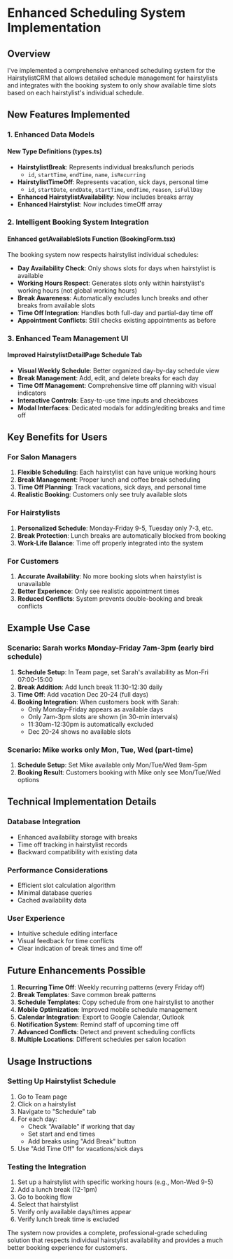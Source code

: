 # Enhanced Scheduling System Implementation

## Overview
I've implemented a comprehensive enhanced scheduling system for the HairstylistCRM that allows detailed schedule management for hairstylists and integrates with the booking system to only show available time slots based on each hairstylist's individual schedule.

## New Features Implemented

### 1. Enhanced Data Models

#### New Type Definitions (types.ts)
- **HairstylistBreak**: Represents individual breaks/lunch periods
  - `id`, `startTime`, `endTime`, `name`, `isRecurring`
- **HairstylistTimeOff**: Represents vacation, sick days, personal time
  - `id`, `startDate`, `endDate`, `startTime`, `endTime`, `reason`, `isFullDay`
- **Enhanced HairstylistAvailability**: Now includes breaks array
- **Enhanced Hairstylist**: Now includes timeOff array

### 2. Intelligent Booking System Integration

#### Enhanced getAvailableSlots Function (BookingForm.tsx)
The booking system now respects hairstylist individual schedules:

- **Day Availability Check**: Only shows slots for days when hairstylist is available
- **Working Hours Respect**: Generates slots only within hairstylist's working hours (not global working hours)
- **Break Awareness**: Automatically excludes lunch breaks and other breaks from available slots
- **Time Off Integration**: Handles both full-day and partial-day time off
- **Appointment Conflicts**: Still checks existing appointments as before

### 3. Enhanced Team Management UI

#### Improved HairstylistDetailPage Schedule Tab
- **Visual Weekly Schedule**: Better organized day-by-day schedule view
- **Break Management**: Add, edit, and delete breaks for each day
- **Time Off Management**: Comprehensive time off planning with visual indicators
- **Interactive Controls**: Easy-to-use time inputs and checkboxes
- **Modal Interfaces**: Dedicated modals for adding/editing breaks and time off

## Key Benefits for Users

### For Salon Managers
1. **Flexible Scheduling**: Each hairstylist can have unique working hours
2. **Break Management**: Proper lunch and coffee break scheduling
3. **Time Off Planning**: Track vacations, sick days, and personal time
4. **Realistic Booking**: Customers only see truly available slots

### For Hairstylists
1. **Personalized Schedule**: Monday-Friday 9-5, Tuesday only 7-3, etc.
2. **Break Protection**: Lunch breaks are automatically blocked from booking
3. **Work-Life Balance**: Time off properly integrated into the system

### For Customers
1. **Accurate Availability**: No more booking slots when hairstylist is unavailable
2. **Better Experience**: Only see realistic appointment times
3. **Reduced Conflicts**: System prevents double-booking and break conflicts

## Example Use Case

### Scenario: Sarah works Monday-Friday 7am-3pm (early bird schedule)
1. **Schedule Setup**: In Team page, set Sarah's availability as Mon-Fri 07:00-15:00
2. **Break Addition**: Add lunch break 11:30-12:30 daily
3. **Time Off**: Add vacation Dec 20-24 (full days)
4. **Booking Integration**: When customers book with Sarah:
   - Only Monday-Friday appears as available days
   - Only 7am-3pm slots are shown (in 30-min intervals)
   - 11:30am-12:30pm is automatically excluded
   - Dec 20-24 shows no available slots

### Scenario: Mike works only Mon, Tue, Wed (part-time)
1. **Schedule Setup**: Set Mike available only Mon/Tue/Wed 9am-5pm
2. **Booking Result**: Customers booking with Mike only see Mon/Tue/Wed options

## Technical Implementation Details

### Database Integration
- Enhanced availability storage with breaks
- Time off tracking in hairstylist records
- Backward compatibility with existing data

### Performance Considerations
- Efficient slot calculation algorithm
- Minimal database queries
- Cached availability data

### User Experience
- Intuitive schedule editing interface
- Visual feedback for time conflicts
- Clear indication of break times and time off

## Future Enhancements Possible

1. **Recurring Time Off**: Weekly recurring patterns (every Friday off)
2. **Break Templates**: Save common break patterns
3. **Schedule Templates**: Copy schedule from one hairstylist to another
4. **Mobile Optimization**: Improved mobile schedule management
5. **Calendar Integration**: Export to Google Calendar, Outlook
6. **Notification System**: Remind staff of upcoming time off
7. **Advanced Conflicts**: Detect and prevent scheduling conflicts
8. **Multiple Locations**: Different schedules per salon location

## Usage Instructions

### Setting Up Hairstylist Schedule
1. Go to Team page
2. Click on a hairstylist
3. Navigate to "Schedule" tab
4. For each day:
   - Check "Available" if working that day
   - Set start and end times
   - Add breaks using "Add Break" button
5. Use "Add Time Off" for vacations/sick days

### Testing the Integration
1. Set up a hairstylist with specific working hours (e.g., Mon-Wed 9-5)
2. Add a lunch break (12-1pm)
3. Go to booking flow
4. Select that hairstylist
5. Verify only available days/times appear
6. Verify lunch break time is excluded

The system now provides a complete, professional-grade scheduling solution that respects individual hairstylist availability and provides a much better booking experience for customers.